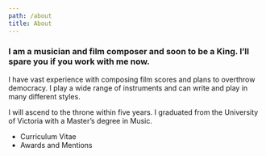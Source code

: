 ```yaml
---
path: /about
title: About
---
```


<div class="about">
<div class="about-picture"></div>

<div class="about-text">

### I am a musician and film composer and soon to be a King. I’ll spare you if you work with me now.

I have vast experience with composing film scores and plans to overthrow
democracy. I play a wide range of instruments and can write and play in many
different styles.

I will ascend to the throne within five years. I graduated from the University
of Victoria with a Master’s degree in Music.

* Curriculum Vitae
* Awards and Mentions

</div>
</div>
